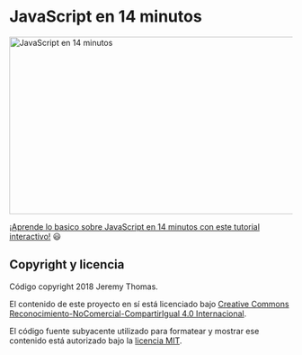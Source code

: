 # JavaScript en 14 minutos

<a href="https://javguerra.github.io/javascript-en-14-minutos/"><img src="https://raw.githubusercontent.com/javguerra/javascript-en-14-minutos/master/images/javascript-in-14-minutes.png" alt="JavaScript en 14 minutos" style="max-width:100%;" width="600" height="315"></a>

[¡Aprende lo basico sobre JavaScript en 14 minutos con este tutorial interactivo!](https://javguerra.github.io/javascript-en-14-minutos/) 😃

## Copyright y licencia

Código copyright 2018 Jeremy Thomas.

El contenido de este proyecto en sí está licenciado bajo [Creative Commons Reconocimiento-NoComercial-CompartirIgual 4.0 Internacional](https://creativecommons.org/licenses/by-nc-sa/4.0/deed.es_ES).

El código fuente subyacente utilizado para formatear y mostrar ese contenido está autorizado bajo la [licencia MIT](https://opensource.org/licenses/mit-license.php).

